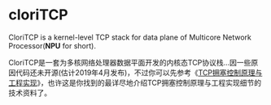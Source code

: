 cloriTCP
=====

CloriTCP is a kernel-level TCP stack for data plane of Multicore Network Processor(**NPU** for short).

CloriTCP是一套为多核网络处理器数据平面开发的内核态TCP协议栈...因一些原因代码还未开源(估计2019年4月发布)，不过你可以先参考《[TCP拥塞控制原理与工程实现](http://60.205.189.117/TCP%E6%8B%A5%E5%A1%9E%E6%8E%A7%E5%88%B6%E5%8E%9F%E7%90%86%E5%8F%8A%E5%B7%A5%E7%A8%8B%E5%AE%9E%E7%8E%B0.pdf)》，也许这是你找到的最详尽地介绍TCP拥塞控制原理与工程实现细节的技术资料了。
